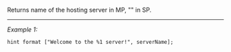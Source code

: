 Returns name of the hosting server in MP, "" in SP.


---
*Example 1:*
```sqf
hint format ["Welcome to the %1 server!", serverName];
```